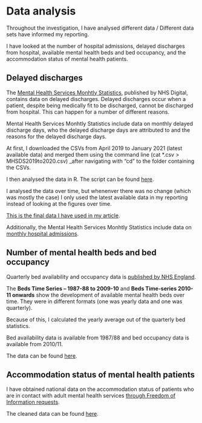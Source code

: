 # Data analysis

Throughout the investigation, I have analysed different data / Different data sets have informed my reporting. 

I have looked at the number of hospital admissions, delayed discharges from hospital, available mental health beds and bed occupancy, and the accommodation status of mental health patients. 

## Delayed discharges 

The [Mental Health Services Monhtly Statistics](https://digital.nhs.uk/data-and-information/publications/statistical/mental-health-services-monthly-statistics), published by NHS Digital, contains data on delayed discharges. Delayed discharges occur when a patient, despite being medically fit to be discharged, cannot be discharged from hospital. This can happen for a number of different reasons.

Mental Health Services Monhtly Statistics include data on monthly delayed discharge days, who the delayed discharge days are attributed to and the reasons for the delayed discharge days. 

At first, I downloaded the CSVs from April 2019 to January 2021 (latest available data) and merged them using the command line (cat *.csv > MHSDS2019to2020.csv) _after navigating with “cd” to the folder containing the CSVs. 

I then analysed the data in R. The script can be found [here](https://github.com/vfillis/mental-health-housing/blob/main/Data%20analysis/MHSDS-admissions-delayed-discharges.Rmd). 

I analysed the data over time, but whenenver there was no change (which was mostly the case) I only used the latest available data in my reporting instead of looking at the figures over time. 

[This is the final data I have used in my article](https://github.com/vfillis/mental-health-housing/blob/main/Data%20analysis/MHSDS-delayed-discharge-reasons.xlsx).

Additionally, the Mental Health Services Monhtly Statistics include data on [monthly hospital admissions](https://github.com/vfillis/mental-health-housing/blob/main/Data%20analysis/MHSDS-England-admissions-discharges.xlsx).

## Number of mental health beds and bed occupancy 

Quarterly bed availability and occupancy data is [published by NHS England](https://www.england.nhs.uk/statistics/statistical-work-areas/bed-availability-and-occupancy/bed-data-overnight/). 

The **Beds Time Series – 1987-88 to 2009-10** and **Beds Time-series 2010-11 onwards** show the development of available mental health beds over time. They were in different formats (one was yearly data and one was quarterly). 

Because of this, I calculated the yearly average out of the quarterly bed statistics. 

Bed availability data is available from 1987/88 and bed occupancy data is available from 2010/11. 

The data can be found [here](https://github.com/vfillis/mental-health-housing/blob/main/Data%20analysis/mental-health-beds-and-occupancy.xlsx). 

## Accommodation status of mental health patients 

I have obtained national data on the accommodation status of patients who are in contact with adult mental health services [through Freedom of Information requests](https://github.com/vfillis/mental-health-housing/tree/main/FOIs/Accommodation%20Code). 

The cleaned data can be found [here](https://github.com/vfillis/mental-health-housing/blob/main/Data%20analysis/FOI-accommodation-status-England.xlsx). 
